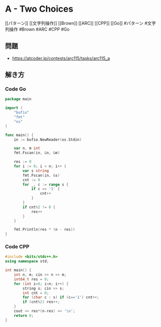 # A - Two Choices
[[パターン]] [[文字列操作]] [[Brown]] [[ARC]] [[CPP]] [[Go]]
#パターン #文字列操作 #Brown #ARC #CPP #Go 

## 問題
- https://atcoder.jp/contests/arc115/tasks/arc115_a

## 解き方
### Code Go
```go
package main

import (
	"bufio"
	"fmt"
	"os"
)

func main() {
	in := bufio.NewReader(os.Stdin)

	var n, m int
	fmt.Fscan(in, &n, &m)

	res := 0
	for i := 0; i < n; i++ {
		var s string
		fmt.Fscan(in, &s)
		cnt := 0
		for _, c := range s {
			if c == '1' {
				cnt++
			}
		}
		if cnt%2 != 0 {
			res++
		}
	}

	fmt.Println(res * (n - res))
}
```

### Code CPP
```c++
#include <bits/stdc++.h>
using namespace std;

int main() {
	int n, m; cin >> n >> m;
	int64_t res = 0;
	for (int i=0; i<n; i++) {
		string s; cin >> s;
		int cnt = 0;
		for (char c : s) if (c=='1') cnt++;
		if (cnt%2) res++;
	}
	cout << res*(n-res) << '\n';
    return 0;
}
```